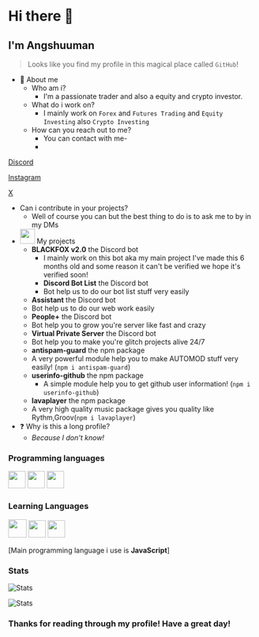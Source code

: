 # Hi there 👋
## I'm Angshuuman

> Looks like you find my profile in this magical place called `GitHub`!

- 👤 About me 
  - Who am i?
    - I'm a passionate trader and
also a equity and crypto investor.
  - What do i work on?
    - I mainly work on `Forex` and `Futures Trading` and `Equity Investing` also `Crypto Investing`
  - How can you reach out to me?
    - You can contact with me-
    - 
[Discord](https://discord.gg/yqAGXbz)

[Instagram](https://instagram.com/traders_dan)

[X](https://x.com/heyyangshu)
  - Can i contribute in your projects?
    - Well of course you can but the best thing to do is to ask me to by in my DMs
- <img src="https://discordia.me/uploads/badges/verified_developer_badge.png" width=30> My projects
  - **BLACKFOX v2.0** the Discord bot
    - I mainly work on this bot aka my main project I've made this 6 months old and some reason it can't be verified we hope it's verified soon!
    - **Discord Bot List** the Discord bot
    - Bot help us to do our bot list stuff very easily
  - **Assistant** the Discord bot
  - Bot help us to do our web work easily
  - **People+** the Discord bot
  - Bot help you to grow you're server like fast and crazy
  - **Virtual Private Server** the Discord bot
  - Bot help you to make you're glitch projects alive 24/7
  - **antispam-guard** the npm package
   - A very powerful module help you to make AUTOMOD stuff very easily!  (`npm i antispam-guard`)
  - **userinfo-github** the npm package
    - A simple module help you to get github user information! (`npm i userinfo-github`)
   - **lavaplayer** the npm package
   - A very high quality music package gives you quality like Rythm,Groov(`npm i lavaplayer`)
- ❓ Why is this a long profile?
  - _Because I don't know!_

### Programming languages
<img src="https://upload.wikimedia.org/wikipedia/commons/thumb/9/99/Unofficial_JavaScript_logo_2.svg/512px-Unofficial_JavaScript_logo_2.svg.png" width=35> <img src="https://cdn.discordapp.com/attachments/721596667526381569/753143901157589032/kisspng-html-what-i-feel-like-5b64aa61c8c120.2517014215333238738223.png" width=35> <img src="https://upload.wikimedia.org/wikipedia/commons/thumb/d/d5/CSS3_logo_and_wordmark.svg/363px-CSS3_logo_and_wordmark.svg.png" width=35>

### Learning Languages
<img src="https://logosvector.net/wp-content/uploads/2013/03/java-eps-vector-logo.png" width=37> <img src="https://cdn.discordapp.com/attachments/721596667526381569/753131925522219088/typescript.png" width=35> <img src="https://cdn.discordapp.com/attachments/721596667526381569/753131925350383686/5848152fcef1014c0b5e4967.png" width=35>

[Main programming language i use is **JavaScript**]

### Stats

![Stats](https://github-readme-stats.vercel.app/api?username=RPGTheGreat&show_icons=true&theme=tokyonight&hide=["issues"])

![Stats](https://github-readme-stats.vercel.app/api/top-langs?username=RPGTheGreat&show_icons=true&theme=tokyonight&layout=compact)

### Thanks for reading through my profile! Have a great day!
